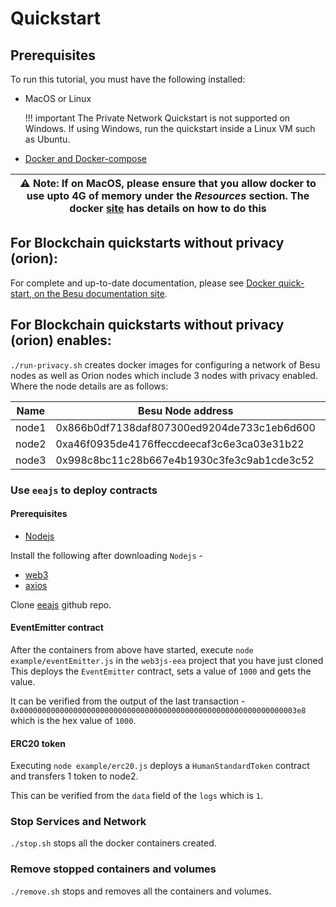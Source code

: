 # Quickstart

## Prerequisites

To run this tutorial, you must have the following installed:

- MacOS or Linux 
   
    !!! important 
        The Private Network Quickstart is not supported on Windows. If using Windows, run the quickstart
        inside a Linux VM such as Ubuntu. 

- [Docker and Docker-compose](https://docs.docker.com/compose/install/) 

| ⚠️ **Note**: If on MacOS, please ensure that you allow docker to use upto 4G of memory under the _Resources_ section. The docker [site](https://docs.docker.com/docker-for-mac/) has details on how to do this |
| --- |


## For Blockchain quickstarts without privacy (orion):
For complete and up-to-date documentation, please see [Docker quick-start, on the Besu documentation site](https://besu.hyperledger.org/Tutorials/Quickstarts/Private-Network-Quickstart/).

## For Blockchain quickstarts without privacy (orion) enables:

`./run-privacy.sh` creates docker images for configuring a network of
Besu nodes as well as Orion nodes which include 3 nodes with privacy
enabled.
Where the node details are as follows:

Name  | Besu Node address                      | Orion node key | Node URL
----- | ---- | ---- | ---- |
node1 | 0x866b0df7138daf807300ed9204de733c1eb6d600 | 9QHwUJ6uK+FuQMzFSXIo7wOLCGFZa0PiF771OLX5c1o= | http://localhost:20000
node2 | 0xa46f0935de4176ffeccdeecaf3c6e3ca03e31b22 | qVDsbJh2UluZOePxbXAL49g0S0s2gGlJ3ftQceMlchU= | http://localhost:20002
node3 | 0x998c8bc11c28b667e4b1930c3fe3c9ab1cde3c52 | T1ItOQxwgY1pTW6YXb2EbKXYkK4saBEys3CfJ2OIKHs= | http://localhost:20004


### Use `eeajs` to deploy contracts
#### Prerequisites
 - [Nodejs](https://nodejs.org/en/download/)
 
 Install the following after downloading `Nodejs` - 
 - [web3](https://www.npmjs.com/package/web3)
 - [axios](https://www.npmjs.com/package/axios)
  
 Clone [eeajs](https://github.com/PegaSysEng/web3js-eea) github repo. 
 
#### EventEmitter contract

After the containers from above have started, execute `node example/eventEmitter.js` in the `web3js-eea` project that you have just cloned
This deploys the `EventEmitter` contract, sets a value of `1000` and gets the value.

It can be verified from the output of the last transaction - `0x00000000000000000000000000000000000000000000000000000000000003e8`
which is the hex value of `1000`.

#### ERC20 token

Executing `node example/erc20.js` deploys a `HumanStandardToken` contract and transfers 1 token to node2.

This can be verified from the `data` field of the `logs` which is `1`.

### Stop Services and Network
`./stop.sh` stops all the docker containers created.

### Remove stopped containers and volumes 
`./remove.sh` stops and removes all the containers and volumes. 


